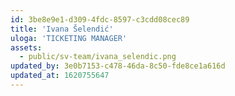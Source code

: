 ```yaml
---
id: 3be8e9e1-d309-4fdc-8597-c3cdd08cec89
title: 'Ivana Šelendić'
uloga: 'TICKETING MANAGER'
assets:
  - public/sv-team/ivana_selendic.png
updated_by: 3e0b7153-c478-46da-8c50-fde8ce1a616d
updated_at: 1620755647
---
```


